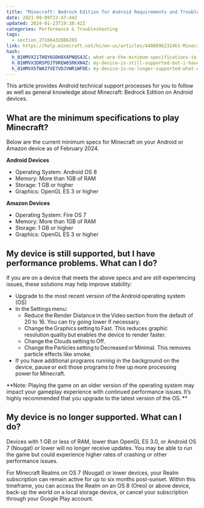 ```yaml
---
title: "Minecraft: Bedrock Edition for Android Requirements and Troubleshooting"
date: 2021-09-09T23:47:44Z
updated: 2024-01-23T19:38:42Z
categories: Performance & Troubleshooting
tags:
  - section_27166432886285
link: https://help.minecraft.net/hc/en-us/articles/4408896232461-Minecraft-Bedrock-Edition-for-Android-Requirements-and-Troubleshooting
hash:
  h_01HMVX21THQY6G0H8XAPNQS4JC: what-are-the-minimum-specifications-to-play-minecraft
  h_01HMVX3DRSPDJT9REW0SRKXN4Z: my-device-is-still-supported-but-i-have-performance-problems-what-can-i-do
  h_01HMVX5TWA37VE7VDJVWR1WFDE: my-device-is-no-longer-supported-what-can-i-do
---
```


This article provides Android technical support processes for you to follow as well as general knowledge about Minecraft: Bedrock Edition on Android devices.

## What are the minimum specifications to play Minecraft?

Below are the current minimum specs for Minecraft on your Android or Amazon device as of February 2024.

**Android Devices**

- Operating System: Android OS 8
- Memory: More than 1GB of RAM
- Storage: 1 GB or higher
- Graphics: OpenGL ES 3 or higher

**Amazon Devices**

- Operating System: Fire OS 7
- Memory: More than 1GB of RAM
- Storage: 1 GB or higher
- Graphics: OpenGL ES 3 or higher

## My device is still supported, but I have performance problems. What can I do?

If you are on a device that meets the above specs and are still experiencing issues, these solutions may help improve stability:

- Upgrade to the most recent version of the Android operating system (OS)
- In the Settings menu: 
  - Reduce the Render Distance in the Video section from the default of 20 to 16. You can try going lower if necessary.
  - Change the Graphics setting to Fast. This reduces graphic resolution quality but enables the device to render faster.   
  - Change the Clouds setting to Off.
  - Change the Particles setting to Decreased or Minimal. This removes particle effects like smoke.   
- If you have additional programs running in the background on the device, pause or exit those programs to free up more processing power for Minecraft. 

**Note: Playing the game on an older version of the operating system may impact your gameplay experience with continued performance issues. It’s highly recommended that you upgrade to the latest version of the OS. **

## My device is no longer supported. What can I do?

Devices with 1 GB or less of RAM, lower than OpenGL ES 3.0, or Android OS 7 (Nougat) or lower will no longer receive updates. You may be able to run the game but could experience higher rates of crashing or other performance issues.

For Minecraft Realms on OS 7 (Nougat) or lower devices, your Realm subscription can remain active for up to six months post-sunset. Within this timeframe, you can access the Realm on an OS 8 (Oreo) or above device, back-up the world on a local storage device, or cancel your subscription through your Google Play account.
